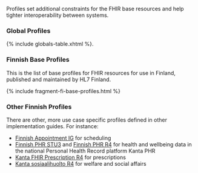 Profiles set additional constraints for the FHIR base resources and help tighter interoperability
between systems.

### Global Profiles

{% include globals-table.xhtml %}.

### Finnish Base Profiles

This is the list of base profiles for FHIR resources for use in Finland, published and maintained
by HL7 Finland.

{% include fragment-fi-base-profiles.html %}

### Other Finnish Profiles

There are other, more use case specific profiles defined in other implementation guides. For
instance:
* [Finnish Appointment IG](https://simplifier.net/finnishappointment) for scheduling
* [Finnish PHR STU3](https://simplifier.net/FinnishPHR) and
  [Finnish PHR R4](https://simplifier.net/FinnishPHRR4) for health and wellbeing data in the
  national Personal Health Record platform Kanta PHR
* [Kanta FHIR Prescription R4](https://simplifier.net/PrescriptionR4) for prescriptions
* [Kanta sosiaalihuolto R4](https://simplifier.net/Kanta-sosiaalihuolto-R4) for welfare and social
  affairs

